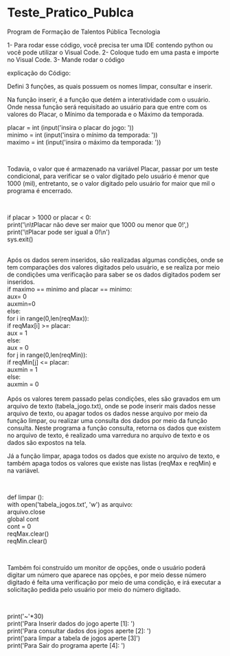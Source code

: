 # Teste_Pratico_Publca
Program de Formação de Talentos Pública Tecnologia


1- Para rodar esse código, você precisa ter uma IDE contendo python ou você pode utilizar o Visual Code. 
2- Coloque tudo em uma pasta e importe no Visual Code. 
3- Mande rodar o código

explicação do Código: 


Defini 3 funções, as quais possuem os nomes limpar, consultar e inserir. 

Na função inserir, é a função que detém a interatividade com o usuário. Onde nessa função será requisitado ao usuário para que entre com os valores do Placar, o Mínimo da temporada e o Máximo da temporada.

<div>
<p>
placar = int (input('insira o placar do jogo: '))<br>
minimo = int (input('insira o mínimo da temporada: '))<br>
maximo = int (input('insira o máximo da temporada: '))<br>
</p>
</div>
<br>
<p>
Todavia, o valor que é armazenado na variável Placar, passar por um teste condicional, para verificar se o valor digitado pelo usuário é menor que 1000 (mil), entretanto, se o valor digitado pelo usuário for maior que mil o programa é encerrado. 
</p>
<div>
<br>
<p>
if placar > 1000 or placar < 0:<br>
        print('\n\tPlacar não deve ser maior que 1000 ou menor que 0!',)<br>
        print('\tPlacar pode ser igual a 0!\n')<br>
        sys.exit()<br>
</p>
</div>
<br>
Após os dados serem inseridos, são realizadas algumas condições, onde se tem comparações dos valores digitados pelo usuário, e se realiza por meio de condições uma verificação para saber se os dados digitados podem ser inseridos. 

<div>
if maximo == minimo and placar == minimo:<br>
        aux= 0 <br>
        auxmin=0<br>
    else:<br>
        for i in range(0,len(reqMax)):<br>
            if  reqMax[i] >= placar:<br>
                aux = 1  <br>
            else:<br>
                aux = 0<br>
            for j in range(0,len(reqMin)): <br>
            if reqMin[j] <= placar: <br>
                auxmin = 1 <br>
            else:<br>
                auxmin = 0 <br> 

<br>
</div>
Após os valores terem passado pelas condições, eles são gravados em um arquivo de texto (tabela_jogo.txt), onde se pode inserir mais dados nesse arquivo de texto, ou apagar todos os dados nesse arquivo por meio da função limpar, ou realizar uma consulta dos dados por meio da função consulta. 
Neste programa a função consulta, retorna os dados que existem no arquivo de texto, é realizado uma varredura no arquivo de texto e os dados são expostos na tela. 

Já a função limpar, apaga todos os dados que existe no arquivo de texto, e também apaga todos os valores que existe nas listas (reqMax e reqMin) e na variável. 
<div>
<br>

<dev>
<p>
def limpar ():<br>
    with open('tabela_jogos.txt', 'w') as arquivo: <br>
        arquivo.close<br>
    global cont <br>
    cont = 0 <br>
    reqMax.clear()<br>
    reqMin.clear()<br>
<p>
</div>
<br>
<p>
Também foi construído um monitor de opções, onde o usuário poderá digitar um número que aparece nas opções, e por meio desse número digitado é feita uma verificação por meio de uma condição, e irá executar a solicitação pedida pelo usuário por meio do número digitado. 
<p>
<br>
<div>
<p>
print('~'*30)<br>
    print('Para Inserir dados do jogo aperte [1]: ')<br>
    print('Para consultar dados dos jogos aperte [2]: ')<br>
    print('para limpar a tabela de jogos aperte [3]')<br>
    print('Para Sair do programa aperte [4]: ')<br>
<p>
</div>    
